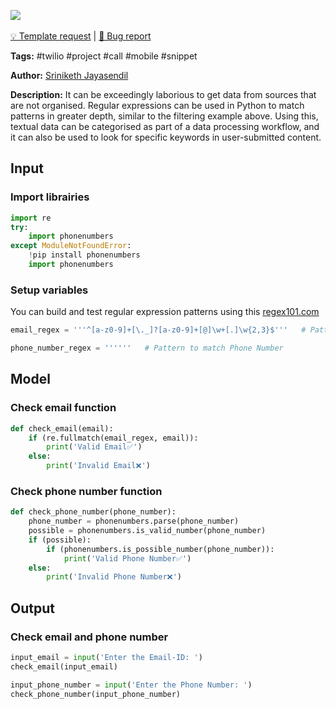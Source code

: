 <a href="https://app.naas.ai/user-redirect/naas/downloader?url=https://raw.githubusercontent.com/jupyter-naas/awesome-notebooks/master/Python/Python_Match_pattern_with_regular_expressions.ipynb" target="_parent"><img src="https://naasai-public.s3.eu-west-3.amazonaws.com/open_in_naas.svg"/></a><br><br><a href="https://github.com/jupyter-naas/awesome-notebooks/issues/new?assignees=&labels=&template=template-request.md&title=Tool+-+Action+of+the+notebook+">💡 Template request</a> | <a href="https://github.com/jupyter-naas/awesome-notebooks/issues/new?assignees=&labels=bug&template=bug_report.md&title=Python+-+Match+pattern+with+regular+expressions:+Error+short+description">🚨 Bug report</a>

**Tags:** #twilio #project #call #mobile #snippet

**Author:** [Sriniketh Jayasendil](https://twitter.com/srini047/)

**Description:**
It can be exceedingly laborious to get data from sources that are not organised. Regular expressions can be used in Python to match patterns in greater depth, similar to the filtering example above. Using this, textual data can be categorised as part of a data processing workflow, and it can also be used to look for specific keywords in user-submitted content.

## Input

### Import librairies


```python
import re
try:
    import phonenumbers
except ModuleNotFoundError:
    !pip install phonenumbers
    import phonenumbers
```

### Setup variables
You can build and test regular expression patterns using this [regex101.com](https://regex101.com/)


```python
email_regex = '''^[a-z0-9]+[\._]?[a-z0-9]+[@]\w+[.]\w{2,3}$'''   # Pattern to match Email Address

phone_number_regex = ''''''   # Pattern to match Phone Number
```

## Model

### Check email function


```python
def check_email(email):
    if (re.fullmatch(email_regex, email)):
        print('Valid Email✅')
    else:
        print('Invalid Email❌')
```

### Check phone number function


```python
def check_phone_number(phone_number):
    phone_number = phonenumbers.parse(phone_number)
    possible = phonenumbers.is_valid_number(phone_number)
    if (possible):
        if (phonenumbers.is_possible_number(phone_number)):
            print('Valid Phone Number✅')
    else:
        print('Invalid Phone Number❌')
```

## Output

### Check email and phone number


```python
input_email = input('Enter the Email-ID: ')
check_email(input_email)

input_phone_number = input('Enter the Phone Number: ')
check_phone_number(input_phone_number)
```

